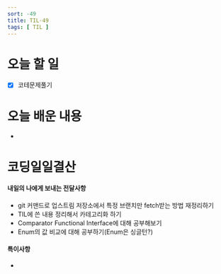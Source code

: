 ```yaml
---
sort: -49
title: TIL-49
tags: [ TIL ]
---
```


# 오늘 할 일

- [x] 코테문제풀기

# 오늘 배운 내용  

* 



# 코딩일일결산

#### 내일의 나에게 보내는 전달사항

* git 커맨드로 업스트림 저장소에서 특정 브랜치만 fetch받는 방법 재정리하기
* TIL에 쓴 내용 정리해서 카테고리화 하기
* Comparator Functional Interface에 대해 공부해보기
* Enum의 값 비교에 대해 공부하기(Enum은 싱글턴?)

#### 특이사항

* 

